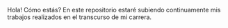 Hola! 
Cómo estás?
En este repositorio estaré subiendo continuamente mis trabajos
realizados en el transcurso de mi carrera.

